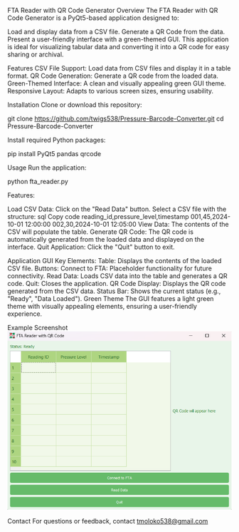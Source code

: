FTA Reader with QR Code Generator
Overview
The FTA Reader with QR Code Generator is a PyQt5-based application designed to:

Load and display data from a CSV file.
Generate a QR Code from the data.
Present a user-friendly interface with a green-themed GUI.
This application is ideal for visualizing tabular data and converting it into a QR code for easy sharing or archival.

Features
CSV File Support: Load data from CSV files and display it in a table format.
QR Code Generation: Generate a QR code from the loaded data.
Green-Themed Interface: A clean and visually appealing green GUI theme.
Responsive Layout: Adapts to various screen sizes, ensuring usability.

Installation
Clone or download this repository:

git clone https://github.com/twigs538/Pressure-Barcode-Converter.git
cd Pressure-Barcode-Converter

Install required Python packages:

pip install PyQt5 pandas qrcode

Usage
Run the application:

python fta_reader.py

Features:

Load CSV Data:
Click on the "Read Data" button.
Select a CSV file with the structure:
sql
Copy code
reading_id,pressure_level,timestamp
001,45,2024-10-01 12:00:00
002,30,2024-10-01 12:05:00
View Data:
The contents of the CSV will populate the table.
Generate QR Code:
The QR code is automatically generated from the loaded data and displayed on the interface.
Quit Application:
Click the "Quit" button to exit.

Application GUI
Key Elements:
Table: Displays the contents of the loaded CSV file.
Buttons:
Connect to FTA: Placeholder functionality for future connectivity.
Read Data: Loads CSV data into the table and generates a QR code.
Quit: Closes the application.
QR Code Display: Displays the QR code generated from the CSV data.
Status Bar: Shows the current status (e.g., "Ready", "Data Loaded").
Green Theme
The GUI features a light green theme with visually appealing elements, ensuring a user-friendly experience.

Example Screenshot
![alt text](image.png)


Contact
For questions or feedback, contact tmoloko538@gmail.com